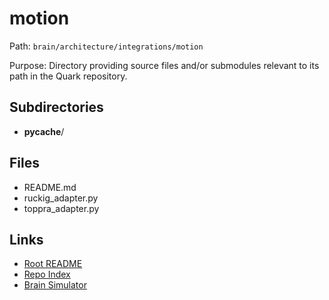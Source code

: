 # motion

Path: `brain/architecture/integrations/motion`

Purpose: Directory providing source files and/or submodules relevant to its path in the Quark repository.

## Subdirectories
- __pycache__/

## Files
- README.md
- ruckig_adapter.py
- toppra_adapter.py

## Links
- [Root README](../../../README.md)
- [Repo Index](../../../repo_index.json)
- [Brain Simulator](../../../brain/architecture/brain_simulator.py)
